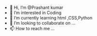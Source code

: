 - 👋 Hi, I’m @Prashant kumar
- 👀 I’m interested in Coding 
- 🌱 I’m currently learning  html ,CSS,Python
- 💞️ I’m looking to collaborate on ...
- 📫 How to reach me ...

<!---
Prashant7086/Prashant7086 is a ✨ special ✨ repository because its `README.md` (this file) appears on your GitHub profile.
You can click the Preview link to take a look at your changes.
--->
